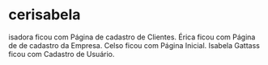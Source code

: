 # cerisabela
isadora ficou com Página de cadastro de Clientes.
Érica ficou com Página de de cadastro da Empresa.
Celso ficou com Página Inicial.
Isabela Gattass ficou com Cadastro de Usuário.